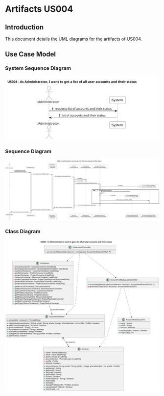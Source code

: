 # Artifacts US004

## Introduction
This document details the UML diagrams for the artifacts of US004.

## Use Case Model
### System Sequence Diagram
![System Sequence Diagram](system_sequence_diagram/us004-ssd.svg)

### Sequence Diagram
![Sequence Diagram](sequence_diagram/us004-sd-ddd.svg)

### Class Diagram
![Class Diagram](class_diagram/us004-cd.svg)